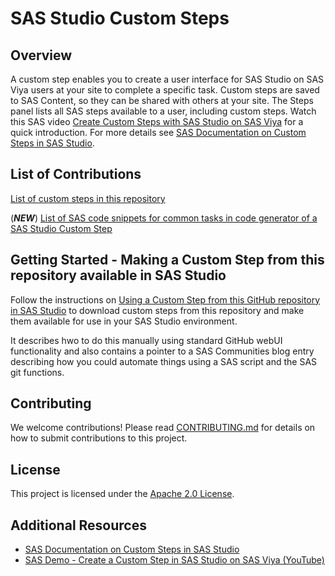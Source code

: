 # SAS Studio Custom Steps

## Overview

A custom step enables you to create a user interface for SAS Studio on SAS Viya users at your site to complete a specific task. Custom steps are saved to SAS Content, so they can be shared with others at your site. The Steps panel lists all SAS steps available to a user, including custom steps.
Watch this SAS video [Create Custom Steps with SAS Studio on SAS Viya](https://video.sas.com/detail/videos/sas-viya-quick-start/video/6347011003112/create-custom-steps-with-sas-studio?autoStart=true) for a quick introduction. For more details see [SAS Documentation on Custom Steps in SAS Studio](https://documentation.sas.com/?cdcId=webeditorcdc&cdcVersion=default&docsetId=webeditorsteps&docsetTarget=titlepage.htm). 

## List of Contributions

[List of custom steps in this repository](./CUSTOM_STEPS_LIST.md)

(***NEW***) [List of SAS code snippets for common tasks in code generator of a SAS Studio Custom Step](./_codegen_snippets/README.md)

## Getting Started - Making a Custom Step from this repository available in SAS Studio 

Follow the instructions on [Using a Custom Step from this GitHub repository in SAS Studio](./docs/IMPORT_CUSTOM_STEP.md) to download custom steps from this repository and make them available for use in your SAS Studio environment. 

It describes hwo to do this manually using standard GitHub webUI functionality and also contains a pointer to a SAS Communities blog entry describing how you could automate things using a SAS script and the SAS git functions.

## Contributing

We welcome contributions! Please read [CONTRIBUTING.md](CONTRIBUTING.md) for details on how to submit contributions to this project.

## License

This project is licensed under the [Apache 2.0 License](LICENSE).

## Additional Resources

* [SAS Documentation on Custom Steps in SAS Studio](https://documentation.sas.com/?cdcId=webeditorcdc&cdcVersion=default&docsetId=webeditorsteps&docsetTarget=titlepage.htm)
* [SAS Demo - Create a Custom Step in SAS Studio on SAS Viya (YouTube)](https://www.youtube.com/watch?v=vkI0mysfAkQ)
